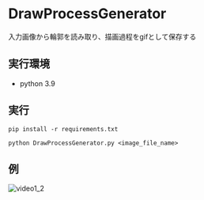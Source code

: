 # DrawProcessGenerator
入力画像から輪郭を読み取り、描画過程をgifとして保存する

## 実行環境
- python 3.9

## 実行
`pip install -r requirements.txt`


`python DrawProcessGenerator.py <image_file_name>`

## 例
![video1_2](https://user-images.githubusercontent.com/115648249/217774901-078f447b-6849-4bef-8d5a-1076ef472979.gif)
